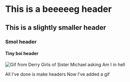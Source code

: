 # This is a beeeeeg header
## This is a slightly smaller header
### Smol header
#### Tiny boi header

![Gif from Derry Girls of Sister Michael asking Am I in hell](https://64.media.tumblr.com/3e67026172a3886fe4adcec9de280caa/810be72e30ef97ba-19/s1280x1920/326f43af0104a6596468b275cc9790c6debfc6c0.gif)

All I've done is make headers
Now I've added a gif
